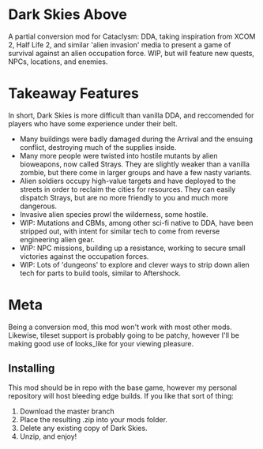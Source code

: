 # Dark Skies Above
A partial conversion mod for Cataclysm: DDA, taking inspiration from XCOM 2, Half Life 2, and similar 'alien invasion' media to present a game of survival against an alien occupation force. WIP, but will feature new quests, NPCs, locations, and enemies.

# Takeaway Features
In short, Dark Skies is more difficult than vanilla DDA, and reccomended for players who have some experience under their belt. 

 - Many buildings were badly damaged during the Arrival and the ensuing conflict, destroying much of the supplies inside. 
 - Many more people were twisted into hostile mutants by alien bioweapons, now called Strays. They are slightly weaker than a vanilla zombie, but there come in larger groups and have a few nasty variants.
 - Alien soldiers occupy high-value targets and have deployed to the streets in order to reclaim the cities for resources. They can easily dispatch Strays, but are no more friendly to you and much more dangerous.
 - Invasive alien species prowl the wilderness, some hostile.
 - WIP: Mutations and CBMs, among other sci-fi native to DDA, have been stripped out, with intent for similar tech to come from reverse engineering alien gear.
 - WIP: NPC missions, building up a resistance, working to secure small victories against the occupation forces.
 - WIP: Lots of 'dungeons' to explore and clever ways to strip down alien tech for parts to build tools, similar to Aftershock.
  
# Meta
Being a conversion mod, this mod won't work with most other mods. Likewise, tileset support is probably going to be patchy, however I'll be making good use of looks_like for your viewing pleasure.

## Installing
This mod should be in repo with the base game, however my personal repository will host bleeding edge builds. If you like that sort of thing:

1. Download the master branch
2. Place the resulting .zip into your mods folder.
3. Delete any existing copy of Dark Skies.
3. Unzip, and enjoy!